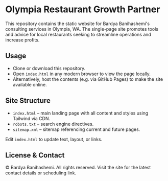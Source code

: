 # Olympia Restaurant Growth Partner

This repository contains the static website for Bardya Banihashemi's consulting services in Olympia, WA. The single-page site promotes tools and advice for local restaurants seeking to streamline operations and increase profits.

## Usage
- Clone or download this repository.
- Open `index.html` in any modern browser to view the page locally.
- Alternatively, host the contents (e.g. via GitHub Pages) to make the site available online.

## Site Structure
- `index.html` – main landing page with all content and styles using Tailwind via CDN.
- `robots.txt` – search engine directives.
- `sitemap.xml` – sitemap referencing current and future pages.

Edit `index.html` to update text, layout, or links.

## License & Contact
© Bardya Banihashemi. All rights reserved. Visit the site for the latest contact details or scheduling link.
